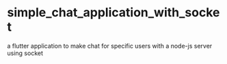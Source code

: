 # simple_chat_application_with_socket
a flutter application to make chat for specific users with a node-js server using socket 
